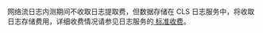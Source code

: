 网络流日志内测期间不收取日志提取费，但数据存储在 CLS 日志服务中，将收取日志存储费用，详细收费情况请参见日志服务的[ 标准收费](https://cloud.tencent.com/document/product/614/11323)。


